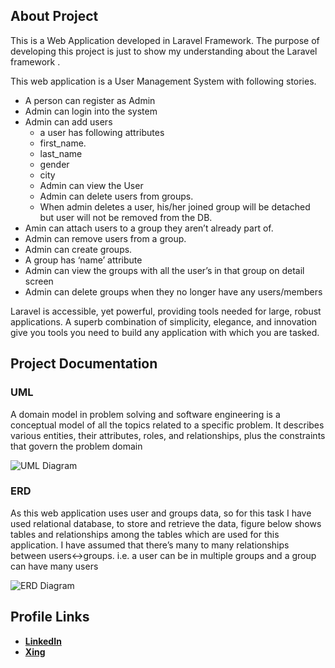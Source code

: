 
## About Project


This is a Web Application developed in Laravel Framework. The purpose of developing this project is just to show my understanding about the Laravel framework .

This web application is a User Management System with following stories.

- A person can register as Admin
- 	Admin can login into the system
- 	Admin can add users  
	- a user has following attributes 
	- first_name.
	- last_name
	- gender
	- city
	- Admin can view the User
	- Admin can delete users from groups.
	- When admin deletes a user, his/her joined group will be detached but user will not be removed from the DB.
- 	Amin can attach users to a group they aren’t already part of.
- 	Admin can remove users from a group.
- 	Admin can create groups.
- 	A group has ‘name’ attribute
- 	Admin can view the groups with all the user’s in that group on detail screen
- 	Admin can delete groups when they no longer have any users/members


Laravel is accessible, yet powerful, providing tools needed for large, robust applications. A superb combination of simplicity, elegance, and innovation give you tools you need to build any application with which you are tasked.

## Project Documentation

### UML
A domain model in problem solving and software engineering is a conceptual model of all the topics related to a specific problem. It describes various entities, their attributes, roles, and relationships, plus the constraints that govern the problem domain

![UML Diagram](https://github.com/mobeendev/UMS/blob/master/public/assets/UMS_ERD.jpg)

### ERD
As this web application uses user and groups data, so for this task I have used relational database, to store and retrieve the data, figure below shows tables and relationships among the tables which are used for this application. 
I have assumed that there’s many to many relationships between users<->groups. i.e. a user can be in multiple groups and a group can have many users

![ERD Diagram](https://github.com/mobeendev/UMS/blob/master/public/assets/UMS_ERD.jpg)


## Profile Links

- **[LinkedIn](https://www.linkedin.com/in/mobeendev)**
- **[Xing](https://www.xing.com/profile/abdul_mobeen3)**

